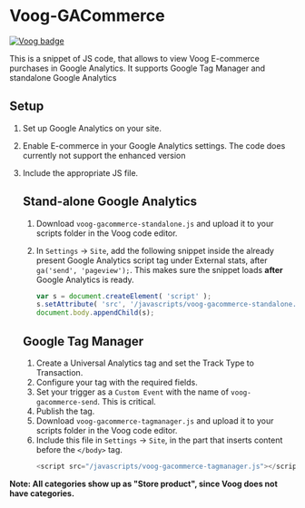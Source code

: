 # Voog-GACommerce
[![Voog badge](https://img.shields.io/badge/Voog-voog.com-blue.svg)](https://voog.com)

This is a snippet of JS code, that allows to view Voog E-commerce purchases in Google Analytics. It supports Google Tag Manager and standalone Google Analytics

## Setup

1. Set up Google Analytics on your site.
2. Enable E-commerce in your Google Analytics settings. The code does currently not support the enhanced version
3. Include the appropriate JS file.
    ## Stand-alone Google Analytics

    1. Download `voog-gacommerce-standalone.js` and upload it to your scripts folder in the Voog code editor.
    2. In `Settings` -> `Site`, add the following snippet inside the already present Google Analytics script tag under External stats, after `ga('send', 'pageview');`. This makes sure the snippet loads **after** Google Analytics is ready.

        ```js
        var s = document.createElement( 'script' );
        s.setAttribute( 'src', '/javascripts/voog-gacommerce-standalone.js' );
        document.body.appendChild(s);
        ```
    ## Google Tag Manager

    1. Create a Universal Analytics tag and set the Track Type to Transaction.
    2. Configure your tag with the required fields.
    3. Set your trigger as a `Custom Event` with the name of `voog-gacommerce-send`. This is critical.
    4. Publish the tag.
    5. Download `voog-gacommerce-tagmanager.js` and upload it to your scripts folder in the Voog code editor.
    6. Include this file in `Settings` -> `Site`, in the part that inserts content before the `</body>` tag.
        ```js
        <script src="/javascripts/voog-gacommerce-tagmanager.js"></script>
        ```
**Note: All categories show up as "Store product", since Voog does not have categories.**
